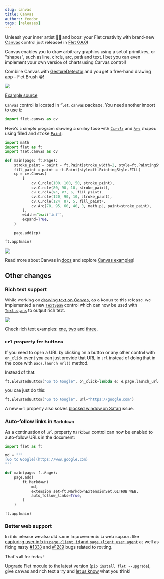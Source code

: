 ```yaml
---
slug: canvas
title: Canvas
authors: feodor
tags: [releases]
---
```


Unleash your inner artist 🧑‍🎨 and boost your Flet creativity with brand-new [Canvas](/docs/controls/canvas) control just released in [Flet 0.6.0](https://pypi.org/project/flet/)!

Canvas enables you to draw arbitrary graphics using a set of primitives, or "shapes", such as line, circle, arc, path and text. I bet you can even implement your own version of [charts](/blog/flet-charts) using Canvas control!

Combine Canvas with [GestureDetector](/docs/controls/gesturedetector) and you get a free-hand drawing app - Flet Brush 😀!

<img src="/img/docs/controls/canvas/canvas-flet-brush.gif" className="screenshot-70 screenshot-rounded"/>

[Example source](https://github.com/flet-dev/examples/blob/main/python/controls/canvas/canvas-flet-brush.py)

`Canvas` control is located in `flet.canvas` package. You need another import to use it:

```python
import flet.canvas as cv
```

Here's a simple program drawing a smiley face with [`Circle`](/docs/controls/canvas#circle-shape-properties) and [`Arc`](/docs/controls/canvas#arc-shape-properties) shapes using filled and stroke [`Paint`](/docs/reference/types/paint):

```python
import math
import flet as ft
import flet.canvas as cv

def main(page: ft.Page):
    stroke_paint = paint = ft.Paint(stroke_width=2, style=ft.PaintingStyle.STROKE)
    fill_paint = paint = ft.Paint(style=ft.PaintingStyle.FILL)
    cp = cv.Canvas(
        [
            cv.Circle(100, 100, 50, stroke_paint),
            cv.Circle(80, 90, 10, stroke_paint),
            cv.Circle(84, 87, 5, fill_paint),
            cv.Circle(120, 90, 10, stroke_paint),
            cv.Circle(124, 87, 5, fill_paint),
            cv.Arc(70, 95, 60, 40, 0, math.pi, paint=stroke_paint),
        ],
        width=float("inf"),
        expand=True,
    )

    page.add(cp)

ft.app(main)
```

<img src="/img/docs/controls/canvas/canvas-face.png" className="screenshot-30"/>

Read more about Canvas in [docs](/docs/controls/canvas) and explore [Canvas examples](https://github.com/flet-dev/examples/tree/main/python/controls/canvas)!

## Other changes

### Rich text support

While working on [drawing text on Canvas](/docs/controls/canvas#drawing-text), as a bonus to this release, we implemented a new [`TextSpan`](/docs/reference/types/textspan) control which can now be used with [`Text.spans`](/docs/controls/text#spans) to output rich text.

<img src="/img/docs/controls/text/richtext-borders-stroke.png" className="screenshot-60" />

Check rich text examples: [one](/docs/controls/text#rich-text-basics), [two](/docs/controls/text#rich-text-with-borders-and-stroke) and [three](/docs/controls/text#rich-text-with-gradient).

### `url` property for buttons

If you need to open a URL by clicking on a button or any other control with `on_click` event you can just provide that URL in `url` instead of doing that in the code with [`page.launch_url()`](/docs/controls/page#launch_urlurl) method.

Instead of that:

```python
ft.ElevatedButton("Go to Google", on_click=lambda e: e.page.launch_url("https://google.com"))
```

you can just do this:

```python
ft.ElevatedButton("Go to Google", url="https://google.com")
```

A new `url` property also solves [blocked window on Safari](https://github.com/flet-dev/flet/issues/1105) issue.

### Auto-follow links in `Markdown`

As a continuation of `url` property `Markdown` control can now be enabled to auto-follow URLs in the document:

```python
import flet as ft

md = """
[Go to Google](https://www.google.com)
"""

def main(page: ft.Page):
    page.add(
        ft.Markdown(
            md,
            extension_set=ft.MarkdownExtensionSet.GITHUB_WEB,
            auto_follow_links=True,
        )
    )

ft.app(main)
```

### Better web support

In this release we also did some improvements to web support like [capturing user info in `page.client_id` and `page.client_user_agent`](https://github.com/flet-dev/flet/pull/1302) as well as fixing nasty [#1333](https://github.com/flet-dev/flet/pull/1333) and [#1289](https://github.com/flet-dev/flet/pull/1289) bugs related to routing.

That's all for today!

Upgrade Flet module to the latest version (`pip install flet --upgrade`), give canvas and rich text a try and [let us know](https://discord.gg/dzWXP8SHG8) what you think!
